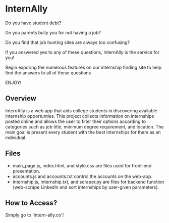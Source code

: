 # InternAlly

Do you have student debt?

Do you parents bully you for not having a job?

Do you find that job hunting sites are always too confusing?

If you answered yes to any of these questions, InternAlly is the service for you!

Begin exporing the numerous features on our internship finding site to help find the answers to all of these questions

ENJOY!

## Overview
InternAlly is a web app that aids college students in discovering available internship opportunties. This project collects information on internships posted online and allows the user to filter their options according to categories such as job title, minimum degree requirement, and location. The main goal is present every student with the best internships for them as an individual.

## Files
- main_page.js, index.html, and style.css are files used for front-end presentation.
- accounts.js and accounts.txt control the accounts on the web-app.
- internship.js, internship.txt, and scraper.py are files for backend function (web-scrape LinkedIn and sort internships by user-given parameters).

## How to Access?

Simply go to 'intern-ally.co'!


